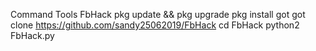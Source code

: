 Command Tools FbHack
pkg update && pkg upgrade
pkg install got
got clone https://github.com/sandy25062019/FbHack
cd FbHack
python2 FbHack.py